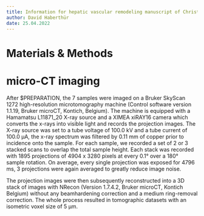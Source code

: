 ```yaml
---
title: Information for hepatic vascular remodeling manuscript of Christian Perez-Shibayama, Mario Novkovic and David Semela (et al).
author: David Haberthür
date: 25.04.2022
---
```


# Materials & Methods
# micro-CT imaging

After $PREPARATION, the 7 samples were imaged on a Bruker SkyScan 1272 high-resolution microtomography machine (Control software version 1.1.19, Bruker microCT, Kontich, Belgium).
The machine is equipped with a Hamamatsu L11871_20 X-ray source and a XIMEA xiRAY16 camera which converts the x-rays into visible light and records the projection images.
The X-ray source was set to a tube voltage of 100.0 kV and a tube current of 100.0 µA, the x-ray spectrum was filtered by 0.11 mm of copper prior to incidence onto the sample.
For each sample, we recorded a set of 2 or 3 stacked scans to overlap the total sample height.
Each stack was recorded with 1895 projections of 4904 x 3280 pixels at every 0.1° over a 180° sample rotation.
On average, every single projection was exposed for 4796 ms, 3 projections were again averaged to greatly reduce image noise.

The projection images were then subsequently reconstructed into a 3D stack of images with NRecon (Version 1.7.4.2, Bruker microCT, Kontich Belgium) without any beamhardening correction and a medium ring-removal correction.
The whole process resulted in tomographic datasets with an isometric voxel size of 5 µm.
